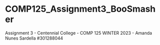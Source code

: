 # COMP125_Assignment3_BooSmasher

Assignment 3 - Centennial College - COMP 125 WINTER 2023 - Amanda Nunes Sardella #301288044
